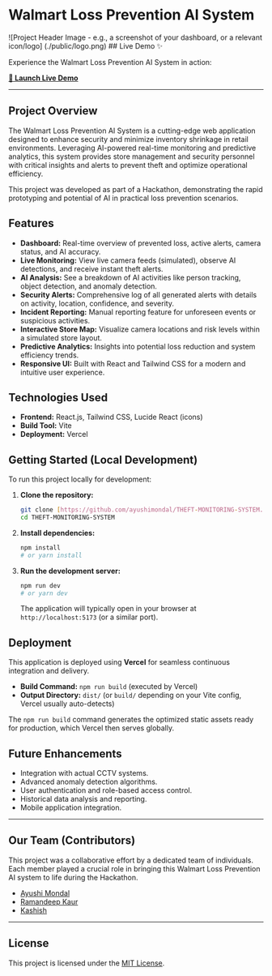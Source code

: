 # Walmart Loss Prevention AI System

![Project Header Image - e.g., a screenshot of your dashboard, or a relevant icon/logo]
(./public/logo.png) ## Live Demo ✨

Experience the Walmart Loss Prevention AI System in action:

**[🚀 Launch Live Demo](https://theft-monitoring-system-k7kwjg1n2-ayushis-projects-181971b0.vercel.app/)**

---

## Project Overview

The Walmart Loss Prevention AI System is a cutting-edge web application designed to enhance security and minimize inventory shrinkage in retail environments. Leveraging AI-powered real-time monitoring and predictive analytics, this system provides store management and security personnel with critical insights and alerts to prevent theft and optimize operational efficiency.

This project was developed as part of a Hackathon, demonstrating the rapid prototyping and potential of AI in practical loss prevention scenarios.

## Features

* **Dashboard:** Real-time overview of prevented loss, active alerts, camera status, and AI accuracy.
* **Live Monitoring:** View live camera feeds (simulated), observe AI detections, and receive instant theft alerts.
* **AI Analysis:** See a breakdown of AI activities like person tracking, object detection, and anomaly detection.
* **Security Alerts:** Comprehensive log of all generated alerts with details on activity, location, confidence, and severity.
* **Incident Reporting:** Manual reporting feature for unforeseen events or suspicious activities.
* **Interactive Store Map:** Visualize camera locations and risk levels within a simulated store layout.
* **Predictive Analytics:** Insights into potential loss reduction and system efficiency trends.
* **Responsive UI:** Built with React and Tailwind CSS for a modern and intuitive user experience.

## Technologies Used

* **Frontend:** React.js, Tailwind CSS, Lucide React (icons)
* **Build Tool:** Vite
* **Deployment:** Vercel

## Getting Started (Local Development)

To run this project locally for development:

1.  **Clone the repository:**
    ```bash
    git clone [https://github.com/ayushimondal/THEFT-MONITORING-SYSTEM.git](https://github.com/ayushimondal/THEFT-MONITORING-SYSTEM.git)
    cd THEFT-MONITORING-SYSTEM
    ```
2.  **Install dependencies:**
    ```bash
    npm install
    # or yarn install
    ```
3.  **Run the development server:**
    ```bash
    npm run dev
    # or yarn dev
    ```
    The application will typically open in your browser at `http://localhost:5173` (or a similar port).

## Deployment

This application is deployed using **Vercel** for seamless continuous integration and delivery.

* **Build Command:** `npm run build` (executed by Vercel)
* **Output Directory:** `dist/` (or `build/` depending on your Vite config, Vercel usually auto-detects)

The `npm run build` command generates the optimized static assets ready for production, which Vercel then serves globally.

## Future Enhancements

* Integration with actual CCTV systems.
* Advanced anomaly detection algorithms.
* User authentication and role-based access control.
* Historical data analysis and reporting.
* Mobile application integration.

---

## Our Team (Contributors)

This project was a collaborative effort by a dedicated team of individuals. Each member played a crucial role in bringing this Walmart Loss Prevention AI system to life during the Hackathon.

- [Ayushi Mondal](https://github.com/ayushimondal)
- [Ramandeep Kaur](https://github.com/raman2235)
- [Kashish](https://github.com/Kashish708)


---

## License

This project is licensed under the [MIT License](LICENSE).
